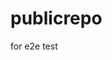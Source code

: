# publicrepo
for e2e test





















































































































































































































































































































































































































































































































































































































































































































































































































































































































































































































































































































































































































































































































































































































































































































































































































































































































































































































































































































































































































































































































































































































































































































































































































































































































































































































































































































































































































































































































































































































































































































































































































































































































































































































































































































































































































































































































































































































































































































































































































































































































































































































































































